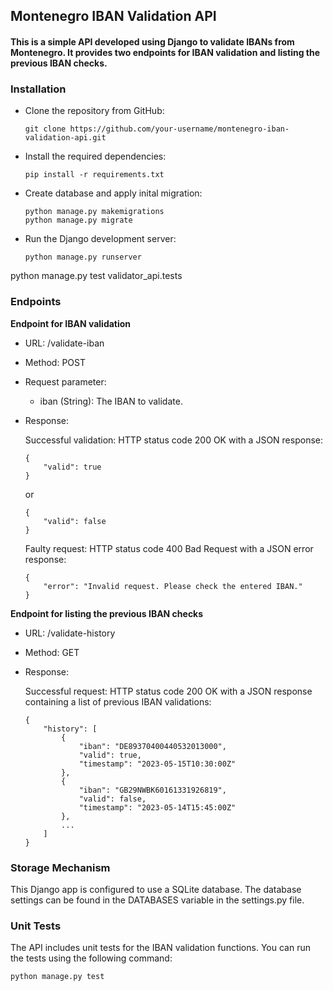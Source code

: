 ## Montenegro IBAN Validation API
#### This is a simple API developed using Django to validate IBANs from Montenegro. It provides two endpoints for IBAN validation and listing the previous IBAN checks.
### Installation
- Clone the repository from GitHub:
    ```
    git clone https://github.com/your-username/montenegro-iban-validation-api.git
    ```
- Install the required dependencies:
    ```
    pip install -r requirements.txt
    ```
- Create database and apply inital migration:
    ```
    python manage.py makemigrations
    python manage.py migrate
    ```
- Run the Django development server:
    ```
    python manage.py runserver
    ```
python manage.py test validator_api.tests

### Endpoints
**Endpoint for IBAN validation**

- URL: /validate-iban

- Method: POST

- Request parameter:

    * iban (String): The IBAN to validate.
- Response:

     Successful validation: HTTP status code 200 OK with a JSON response:
    ```
    {
        "valid": true
    }
    ```   
    or
    ```
    {
        "valid": false
    }
    ```   

    Faulty request: HTTP status code 400 Bad Request with a JSON error response:
    ```
    {
        "error": "Invalid request. Please check the entered IBAN."
    }
    ```  

**Endpoint for listing the previous IBAN checks**

- URL: /validate-history

- Method: GET

- Response:

    Successful request: HTTP status code 200 OK with a JSON response containing a list of previous IBAN validations:
    ```   
    {
        "history": [
            {
                "iban": "DE89370400440532013000",
                "valid": true,
                "timestamp": "2023-05-15T10:30:00Z"
            },
            {
                "iban": "GB29NWBK60161331926819",
                "valid": false,
                "timestamp": "2023-05-14T15:45:00Z"
            },
            ...
        ]
    }

### Storage Mechanism
This Django app is configured to use a SQLite database. The database settings can be found in the DATABASES variable in the settings.py file.

### Unit Tests
The API includes unit tests for the IBAN validation functions. You can run the tests using the following command:
```
python manage.py test
```